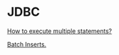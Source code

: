 # JDBC

[How to execute multiple statements?](https://github.com/cdandoy/jdbc/wiki/How-to-execute-multiple-statements)

[Batch Inserts.](https://github.com/cdandoy/jdbc/wiki/Batch-Inserts)

